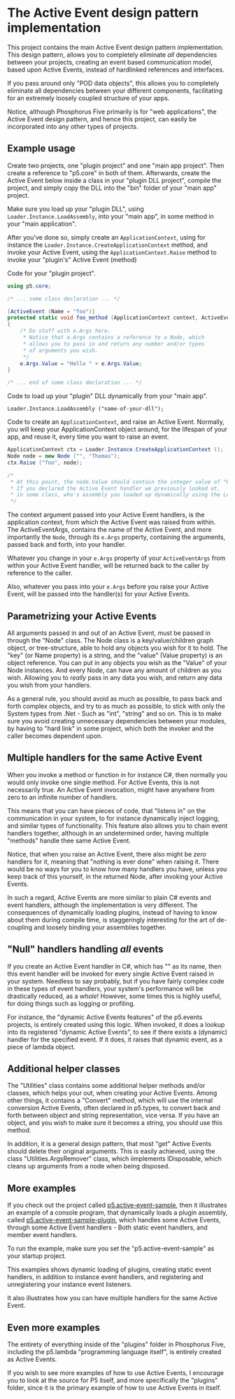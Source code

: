 The Active Event design pattern implementation
========

This project contains the main Active Event design pattern implementation.
This design pattern, allows you to completely eliminate _all_ dependencies
between your projects, creating an event based communication model,
based upon Active Events, instead of hardlinked references and interfaces.

If you pass around only "POD data objects", this allows you to completely
eliminate all dependencies between your different components, facilitating 
for an extremely loosely coupled structure of your apps.

Notice, although Phosphorus Five primarily is for "web applications", the 
Active Event design pattern, and hence this project, can easily be incorporated
into any other types of projects.

## Example usage

Create two projects, one "plugin project" and one "main app project". Then create 
a reference to "p5.core" in both of them. Afterwards, create the Active Event 
below inside a class in your "plugin DLL project", compile the project, and 
simply copy the DLL into the "bin" folder of your "main app" project.

Make sure you load up your "plugin DLL", using `Loader.Instance.LoadAssembly`,
into your "main app", in some method in your "main application".

After you've done so, simply create an `ApplicationContext`, using for instance
the `Loader.Instance.CreateApplicationContext` method, and invoke your Active Event,
using the `ApplicationContext.Raise` method to invoke your "plugin's" Active Event (method)

Code for your "plugin project".

```csharp
using p5.core;

/* ... some class declaration ... */

[ActiveEvent (Name = "foo")]
protected static void foo_method (ApplicationContext context, ActiveEventArgs e)
{
    /* Do stuff with e.Args here.
     * Notice that e.Args contains a reference to a Node, which
     * allows you to pass in and return any number and/or types 
     * of arguments you wish.
	 */
    e.Args.Value = "Hello " + e.Args.Value;
}

/* ... end of some class declaration ... */
```

Code to load up your "plugin" DLL dynamically from your "main app".

```
Loader.Instance.LoadAssembly ("name-of-your-dll");
```

Code to create an `ApplicationContext`, and raise an Active Event. Normally,
you will keep your ApplicationContext object around, for the lifespan of your
app, and reuse it, every time you want to raise an event.

```csharp
ApplicationContext ctx = Loader.Instance.CreateApplicationContext ();
Node node = new Node ("", "Thomas");
ctx.Raise ("foo", node);

/*
 * At this point, the node.Value should contain the integer value of "Hello Thomas".
 * If you declared the Active Event handler we previously looked at,
 * in some class, who's assembly you loaded up dynamically using the Loader.
 */
```

The context argument passed into your Active Event handlers, is the application
context, from which the Active Event was raised from within. The ActiveEventArgs,
contains the name of the Active Event, and more importantly the `Node`, through 
its `e.Args` property, containing the arguments, passed back and forth, into your 
handler.

Whatever you change in your `e.Args` property of your `ActiveEventArgs` from within 
your Active Event handler, will be returned back to the caller by reference to
the caller.

Also, whatever you pass into your `e.Args` before you raise your Active Event, 
will be passed into the handler(s) for your Active Events.

## Parametrizing your Active Events

All arguments passed in and out of an Active Event, must be passed in through the "Node" class.
The Node class is a key/value/children graph object, or tree-structure, able to hold any objects 
you wish for it to hold. The "key" (or Name property) is a string, and the "value" (Value 
property) is an object reference. You can put in any objects you wish as the "Value" of your
Node instances. And every Node, can have any amount of children as you wish. Allowing you
to _really_ pass in any data you wish, and return any data you wish from your handlers.

As a general rule, you should avoid as much as possible, to pass back and forth complex objects,
and try to as much as possible, to stick with only the System types from .Net - Such as "int", 
"string" and so on. This is to make sure you avoid creating unnecessary dependencies between
your modules, by having to "hard link" in some project, which both the invoker and the caller 
becomes dependent upon.

## Multiple handlers for the same Active Event

When you invoke a method or function in for instance C#, then normally you would only invoke one
single method. For Active Events, this is not necessarily true. An Active Event invocation, might 
have anywhere from zero to an infinite number of handlers.

This means that you can have pieces of code, that "listens in" on the communication in your system,
to for instance dynamically inject logging, and similar types of functionality. This feature also
allows you to chain event handlers together, although in an undetermined order, having multiple
"methods" handle thee same Active Event.

Notice, that when you raise an Active Event, there also might be _zero_ handlers for it, meaning
that "nothing is ever done" when raising it. There would be no ways for you to know how many
handlers you have, unless you keep track of this yourself, in the returned Node, after invoking
your Active Events.

In such a regard, Active Events are more similar to plain C# events and event handlers, although the
implementation is very different. The consequences of dynamically loading plugins, instead
of having to know about them during compile time, is staggeringly interesting for the art of 
de-coupling and loosely binding your assemblies together.

## "Null" handlers handling _all_ events

If you create an Active Event handler in C#, which has "" as its name, then this event handler will be
invoked for every single Active Event raised in your system. Needless to say probably, but if you
have fairly complex code in these types of event handlers, your system's performance will be drastically
reduced, as a _whole_! However, some times this is highly useful, for doing things such as logging or profiling.

For instance, the "dynamic Active Events features" of the p5.events projects, is entirely created
using this logic. When invoked, it does a lookup into its registered "dynamic Active Events", to see if there
exists a (dynamic) handler for the specified event. If it does, it raises that dynamic event, as a 
piece of lambda object.

## Additional helper classes

The "Utilities" class contains some additional helper methods and/or classes, which helps
your out, when creating your Active Events. Among other things, it contains a "Convert" method,
which will use the internal conversion Active Events, often declared in p5.types, to convert
back and forth between object and string representation, vice versa. If you have an object,
and you wish to make sure it becomes a string, you should use this method.

In addition, it is a general design pattern, that most "get" Active Events should delete
their original arguments. This is easily achieved, using the class "Utilities.ArgsRemover"
class, which iimplements IDisposable, which cleans up arguments from a node when being
disposed.

## More examples

If you check out the project called [p5.active-event-sample](/examples/p5.active-event-sample/), 
then it illustrates an example of a console program, that dynamically loads a plugin assembly, 
called [p5.active-event-sample-plugin](/examples/p5.active-event-sample-plugin/), which handles 
some Active Events, through some Active Event handlers - Both static event handlers, and member 
event handlers.

To run the example, make sure you set the "p5.active-event-sample" as your startup project.

This examples shows dynamic loading of plugins, creating static event handlers, in addition to
instance event handlers, and registering and unregistering your instance event listeners.

It also illustrates how you can have multiple handlers for the same Active Event.

## Even more examples

The entirety of everything inside of the "plugins" folder in Phosphorus Five, including the 
p5.lambda "programming language itself", is entirely created as Active Events.

If you wish to see more examples of how to use Active Events, I encourage you to look at the 
source for P5 itself, and more specifically the "plugins" folder, since it is the primary example 
of how to use Active Events in itself.




